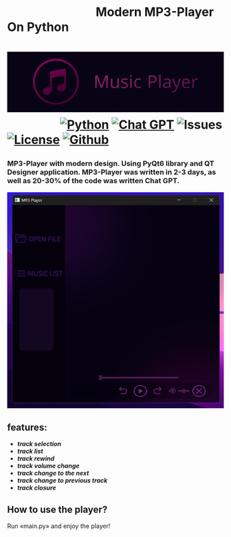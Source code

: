 <h1>‎‎‏‎ㅤㅤㅤㅤㅤㅤㅤㅤModern MP3-Player On Python<h1>
  
![Logo](https://github.com/AYUHIK264/Modern-MP3-Player/blob/main/source/images/logo.png)
ㅤ
ㅤㅤ
ㅤ
[![Python](https://img.shields.io/badge/Python-3.12.5-3776AB.svg?style=flat&logo=python&logoColor=white)](https://www.python.org/)
[![Chat GPT](https://img.shields.io/badge/chatGPT-74aa9c?logo=openai&logoColor=white)](https://chatgpt.com/)
![Issues](https://img.shields.io/badge/Issues-0_open-green)
[![License](https://img.shields.io/badge/License-MIT-green)](https://opensource.org/license/mit)
[![Github](https://img.shields.io/badge/GitHub-AYUHIK264-181717.svg?style=flat&logo=github)](https://github.com/AYUHIK264)

### MP3-Player with modern design. Using PyQt6 library and QT Designer application. MP3-Player was written in 2-3 days, as well as 20-30% of the code was written Chat GPT.


![ScreenShot](https://github.com/AYUHIK264/Modern-MP3-Player/blob/main/source/images/player_screenshot.png)

## features:
- ***track selection***
- ***track list***
- ***track rewind***
- ***track volume change***
- ***track change to the next***
- ***track change to previous track***
- ***track closure***

## How to use the player?
Run «main.py» and enjoy the player!
